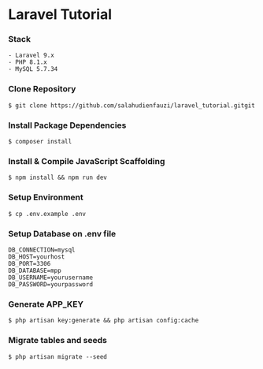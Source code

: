 # Laravel Tutorial

### Stack
    - Laravel 9.x
    - PHP 8.1.x
    - MySQL 5.7.34
    
### Clone Repository
```console
$ git clone https://github.com/salahudienfauzi/laravel_tutorial.gitgit 
```

### Install Package Dependencies
```console
$ composer install
```

### Install & Compile JavaScript Scaffolding
```console
$ npm install && npm run dev
```

### Setup Environment
```console
$ cp .env.example .env
```

### Setup Database on .env file
```
DB_CONNECTION=mysql
DB_HOST=yourhost
DB_PORT=3306
DB_DATABASE=mpp
DB_USERNAME=yourusername
DB_PASSWORD=yourpassword
```

### Generate APP_KEY
```console
$ php artisan key:generate && php artisan config:cache
```

### Migrate tables and seeds
```console
$ php artisan migrate --seed
```
